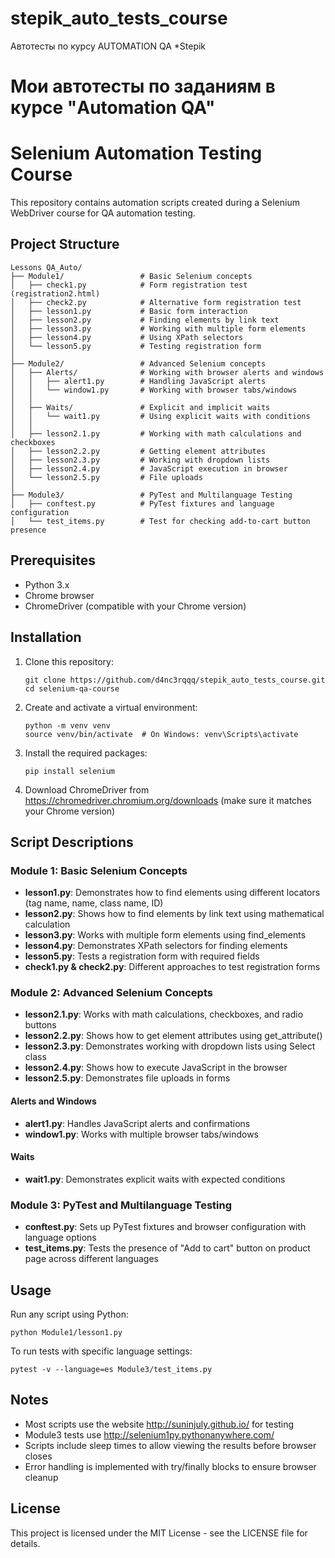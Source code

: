 # stepik_auto_tests_course
Автотесты по курсу AUTOMATION QA *Stepik

Мои автотесты по заданиям в курсе "Automation QA"
=======
# Selenium Automation Testing Course

This repository contains automation scripts created during a Selenium WebDriver course for QA automation testing.

## Project Structure

```
Lessons QA_Auto/
├── Module1/                 # Basic Selenium concepts
│   ├── check1.py            # Form registration test (registration2.html)
│   ├── check2.py            # Alternative form registration test
│   ├── lesson1.py           # Basic form interaction
│   ├── lesson2.py           # Finding elements by link text
│   ├── lesson3.py           # Working with multiple form elements
│   ├── lesson4.py           # Using XPath selectors
│   └── lesson5.py           # Testing registration form
│
├── Module2/                 # Advanced Selenium concepts
│   ├── Alerts/              # Working with browser alerts and windows
│   │   ├── alert1.py        # Handling JavaScript alerts
│   │   └── window1.py       # Working with browser tabs/windows
│   │
│   ├── Waits/               # Explicit and implicit waits
│   │   └── wait1.py         # Using explicit waits with conditions
│   │
│   ├── lesson2.1.py         # Working with math calculations and checkboxes
│   ├── lesson2.2.py         # Getting element attributes
│   ├── lesson2.3.py         # Working with dropdown lists
│   ├── lesson2.4.py         # JavaScript execution in browser
│   └── lesson2.5.py         # File uploads
│
├── Module3/                 # PyTest and Multilanguage Testing
│   ├── conftest.py          # PyTest fixtures and language configuration
│   └── test_items.py        # Test for checking add-to-cart button presence
```

## Prerequisites

- Python 3.x
- Chrome browser
- ChromeDriver (compatible with your Chrome version)

## Installation

1. Clone this repository:
   ```
   git clone https://github.com/d4nc3rqqq/stepik_auto_tests_course.git
   cd selenium-qa-course
   ```

2. Create and activate a virtual environment:
   ```
   python -m venv venv
   source venv/bin/activate  # On Windows: venv\Scripts\activate
   ```

3. Install the required packages:
   ```
   pip install selenium
   ```

4. Download ChromeDriver from https://chromedriver.chromium.org/downloads (make sure it matches your Chrome version)

## Script Descriptions

### Module 1: Basic Selenium Concepts

- **lesson1.py**: Demonstrates how to find elements using different locators (tag name, name, class name, ID)
- **lesson2.py**: Shows how to find elements by link text using mathematical calculation
- **lesson3.py**: Works with multiple form elements using find_elements
- **lesson4.py**: Demonstrates XPath selectors for finding elements
- **lesson5.py**: Tests a registration form with required fields
- **check1.py & check2.py**: Different approaches to test registration forms

### Module 2: Advanced Selenium Concepts

- **lesson2.1.py**: Works with math calculations, checkboxes, and radio buttons
- **lesson2.2.py**: Shows how to get element attributes using get_attribute()
- **lesson2.3.py**: Demonstrates working with dropdown lists using Select class
- **lesson2.4.py**: Shows how to execute JavaScript in the browser
- **lesson2.5.py**: Demonstrates file uploads in forms

#### Alerts and Windows
- **alert1.py**: Handles JavaScript alerts and confirmations
- **window1.py**: Works with multiple browser tabs/windows

#### Waits
- **wait1.py**: Demonstrates explicit waits with expected conditions

### Module 3: PyTest and Multilanguage Testing

- **conftest.py**: Sets up PyTest fixtures and browser configuration with language options
- **test_items.py**: Tests the presence of "Add to cart" button on product page across different languages

## Usage

Run any script using Python:

```
python Module1/lesson1.py
```

To run tests with specific language settings:

```
pytest -v --language=es Module3/test_items.py
```

## Notes

- Most scripts use the website http://suninjuly.github.io/ for testing
- Module3 tests use http://selenium1py.pythonanywhere.com/
- Scripts include sleep times to allow viewing the results before browser closes
- Error handling is implemented with try/finally blocks to ensure browser cleanup

## License

This project is licensed under the MIT License - see the LICENSE file for details.
